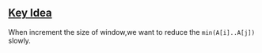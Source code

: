 ## [Key Idea](https://leetcode.com/problems/maximum-score-of-a-good-subarray/discuss/1108333/JavaC%2B%2BPython-Two-Pointers)
  When increment the size of window,we want to reduce the ```min(A[i]..A[j])``` slowly.
